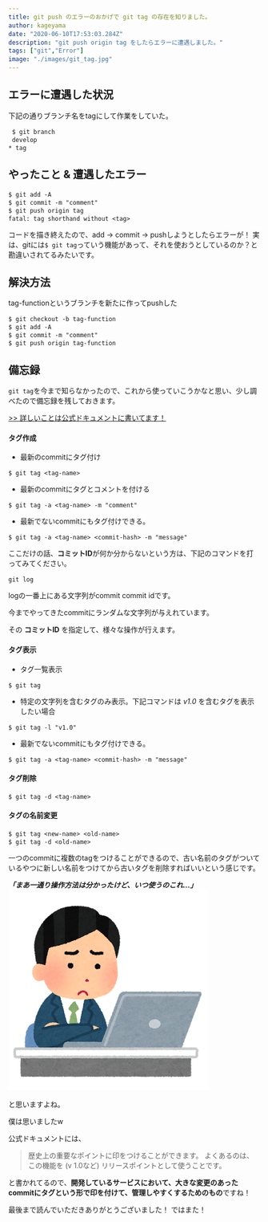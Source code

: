 ```yaml
---
title: git push のエラーのおかげで git tag の存在を知りました。
author: kageyama
date: "2020-06-10T17:53:03.284Z"
description: "git push origin tag をしたらエラーに遭遇しました。"
tags: ["git","Error"]
image: "./images/git_tag.jpg"
---
```


## エラーに遭遇した状況
下記の通りブランチ名をtagにして作業をしていた。
```
 $ git branch
 develop
* tag
```

## やったこと & 遭遇したエラー

```
$ git add -A 
$ git commit -m "comment"  
$ git push origin tag  
fatal: tag shorthand without <tag>
```

コードを描き終えたので、add -> commit -> pushしようとしたらエラーが！
実は、gitには`$ git tag`っていう機能があって、それを使おうとしているのか？と勘違いされてるみたいです。

## 解決方法

tag-functionというブランチを新たに作ってpushした
```
$ git checkout -b tag-function
$ git add -A
$ git commit -m "comment" 
$ git push origin tag-function
```

## 備忘録

`git tag`を今まで知らなかったので、これから使っていこうかなと思い、少し調べたので備忘録を残しておきます。

[>> 詳しいことは公式ドキュメントに書いてます！](https://git-scm.com/book/ja/v2/Git-%E3%81%AE%E5%9F%BA%E6%9C%AC-%E3%82%BF%E3%82%B0)


#### タグ作成

  - 最新のcommitにタグ付け

  ```
  $ git tag <tag-name>
  ```

  - 最新のcommitにタグとコメントを付ける

  ```
  $ git tag -a <tag-name> -m "comment" 
  ```

  - 最新でないcommitにもタグ付けできる。

  ```
  $ git tag -a <tag-name> <commit-hash> -m "message"
  ```

ここだけの話、**コミットID**が何か分からないという方は、下記のコマンドを打ってみてください。

```
git log
```

logの一番上にある文字列がcommit commit idです。

今までやってきたcommitにランダムな文字列が与えれています。

その **コミットID** を指定して、様々な操作が行えます。

#### タグ表示

- タグ一覧表示

```
$ git tag
```

- 特定の文字列を含むタグのみ表示。下記コマンドは *v1.0* を含むタグを表示したい場合

```
$ git tag -l "v1.0"
```

- 最新でないcommitにもタグ付けできる。

```
$ git tag -a <tag-name> <commit-hash> -m "message" 
```

#### タグ削除

```
$ git tag -d <tag-name>
```

#### タグの名前変更

```
$ git tag <new-name> <old-name>
$ git tag -d <old-name>
```

一つのcommitに複数のtagをつけることができるので、古い名前のタグがついているやつに新しい名前をつけてから古いタグを削除すればいいという感じです。

***「まあ一通り操作方法は分かったけど、いつ使うのこれ...」***
![](./images/komaru_man.jpg)

と思いますよね。

僕は思いましたw

公式ドキュメントには、

> 歴史上の重要なポイントに印をつけることができます。
> よくあるのは、この機能を (v 1.0など) リリースポイントとして使うことです。

と書かれてるので、**開発しているサービスにおいて、大きな変更のあったcommitにタグという形で印を付けて、管理しやすくするためのもの**ですね！

最後まで読んでいただきありがとうございました！
ではまた！
